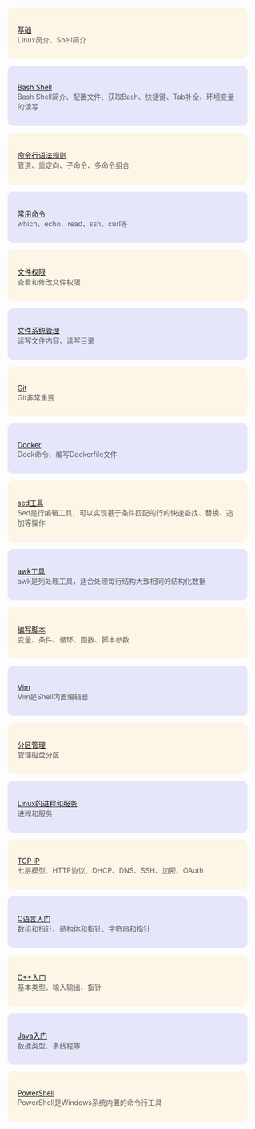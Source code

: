 <style>
    blockquote{
        background: oldLace;
        padding: 20px  20px 15px !important;
        border-radius: 10px;
        margin-top: 10px;
        border: none !important;
    }
    blockquote:nth-of-type(even){
        background: lavender;
    }
</style>

> [基础](Linux——基础)     
> LInux简介、Shell简介

> [Bash Shell](Shell——Bash-Shell)        
> Bash Shell简介、配置文件、获取Bash、快捷键、Tab补全、环境变量的读写

> [命令行语法规则](Shell——命令行语法规则)     
> 管道、重定向、子命令、多命令组合

> [常用命令](Shell——常用命令)         
> which、echo、read、ssh、curl等

> [文件权限](Shell——文件权限)     
> 查看和修改文件权限

> [文件系统管理](Shell——文件系统管理)           
> 读写文件内容、读写目录

> [Git](Git——Git)   
> Git非常重要

> [Docker](Docker——Docker)    
> Dock命令、编写Dockerfile文件

> [sed工具](Shell——sed工具)                       
> Sed是行编辑工具，可以实现基于条件匹配的行的快速查找、替换、追加等操作

> [awk工具](Shell——awk工具)                       
> awk是列处理工具，适合处理每行结构大致相同的结构化数据

> [编写脚本](Shell——编写脚本)                   
> 变量、条件、循环、函数、脚本参数

> [Vim](Shell——Vim)                 
> Vim是Shell内置编辑器

> [分区管理](Linux——分区管理)          
> 管理磁盘分区

> [Linux的进程和服务](Linux——Linux的进程和服务)          
> 进程和服务

> [TCP IP](Linux——TCP-IP)     
> 七层模型、HTTP协议、DHCP、DNS、SSH、加密、OAuth

> [C语言入门](C语言入门)       
> 数组和指针、结构体和指针、字符串和指针

> [C++入门](C++入门)         
> 基本类型、输入输出、指针

> [Java入门](Java入门)                  
>  数据类型、多线程等

> [PowerShell](Shell——PowerShell)     
> PowerShell是Windows系统内置的命令行工具
